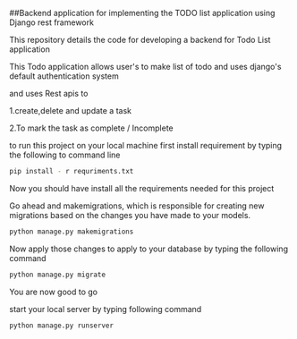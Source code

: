 ##Backend application for implementing the TODO list application using Django rest framework

This repository details the code for developing a backend for Todo List application

This Todo application allows user's to make list of todo and uses django's default authentication system

and uses Rest apis to

1.create,delete and update a task

2.To mark the task as complete / Incomplete




to run this project on your local machine first install requirement by typing the following to command line
```sh
pip install - r requriments.txt
```

Now you should have install all the requirements needed for this project

Go ahead and makemigrations, which is responsible for creating new migrations based on the changes you have made to your models.

```sh
python manage.py makemigrations
```
Now apply those changes to apply to your database by typing the following command

```sh
python manage.py migrate
```

You are now good to go 

start your local server by typing following command

```sh
python manage.py runserver
```




